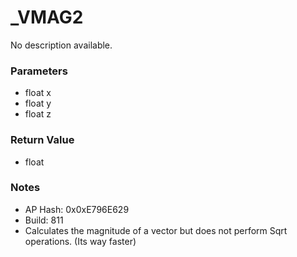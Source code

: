 # _VMAG2

No description available.

### Parameters
* float x
* float y
* float z

### Return Value
* float

### Notes
* AP Hash: 0x0xE796E629
* Build: 811
* Calculates the magnitude of a vector but does not perform Sqrt operations. (Its way faster)

